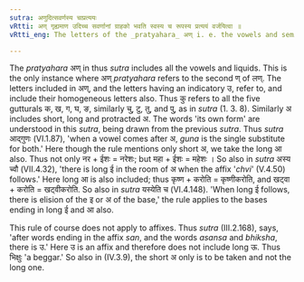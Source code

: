 ```yaml
---
sutra: अणुदित्सवर्णस्य चाप्रत्ययः
vRtti: अण् गृह्यमाण उदिच्च सवर्णानां ग्राहको भवति स्वस्य च रूपस्य प्रत्ययं वर्जयित्वा ॥
vRtti_eng: The letters of the _pratyahara_ अण् i. e. the vowels and semi-vowels, and a term having उ for its indicatory letter, refer to their own form as well as to their homogeneous letters, except when they are used as _pratyayas_ or affixes.

---
```

The _pratyahara_ अण् in thus _sutra_ includes all the vowels and liquids. This is the only instance where अण् _pratyahara_ refers to the second ण् of लण्. The letters included in अण्, and the letters having an indicatory उ, refer to, and include their homogeneous letters also. Thus कु refers to all the five gutturals क, ख, ग, घ, ङ, similarly चु, टु, तु, and पु, as in _sutra_ (1. 3. 8). Similarly अ includes short, long and protracted अ. The words 'its own form' are understood in this _sutra_, being drawn from the previous _sutra_. Thus _sutra_ आद्गुणः (VI.1.87), 'when a vowel comes after अ, _guna_ is the single substitute for both.' Here though the rule mentions only short अ, we take the long आ also. Thus not only नर + ईशः = नरेशः; but महा + ईशः = महेशः । So also in _sutra_ अस्य च्वौ (VII.4.32), 'there is long ई in the room of अ when the affix '_chvi_' (V.4.50) follows.' Here long आ is also included; thus कृष्ण + करोति = कृष्णीकरोति, and खट्वा + करोति = खट्वीकरोति. So also in _sutra_ यस्येति च (VI.4.148). 'When long ई follows, there is elision of the इ or अ of the base,' the rule applies to the bases ending in long ई and आ also.

This rule of course does not apply to affixes. Thus _sutra_ (III.2.168), says, 'after words ending in the affix _san_, and the words _asansa_ and _bhiksha_, there is उ.' Here उ is an affix and therefore does not include long ऊ. Thus भिक्षुः 'a beggar.' So also in (IV.3.9), the short अ only is to be taken and not the long one.